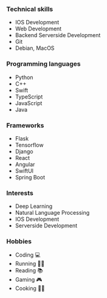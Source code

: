 ### Technical skills
- IOS Development 
- Web Development 
- Backend Serverside Development
- Git
- Debian, MacOS

### Programming languages 

- Python 
- C++
- Swift
- TypeScript
- JavaScript
- Java 

### Frameworks

- Flask
- Tensorflow
- Django
- React
- Angular
- SwiftUI
- Spring Boot

### Interests

- Deep Learning
- Natural Language Processing
- IOS Development
- Serverside Development

### Hobbies
- Coding 💻
- Running 🏃‍♂️
- Reading 📚
- Gaming 🎮
- Cooking  🧑‍🍳
